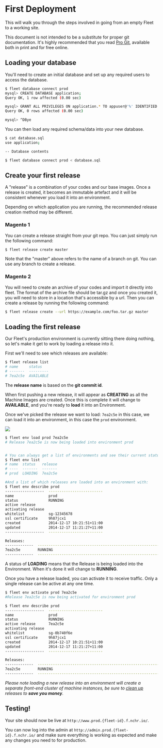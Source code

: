 # First Deployment

This will walk you through the steps involved in going from an empty Fleet to a working site.

This document is not intended to be a substitute for proper git documentation. It's highly recommended that you read [Pro Git](http://git-scm.com/book), available both in print and for free online.

## Loading your database

You'll need to create an initial database and set up any required users to access the database.

```bash
$ fleet database connect prod
mysql> CREATE DATABASE application;
Query OK, 1 row affected (0.00 sec)

mysql> GRANT ALL PRIVILEGES ON application.* TO appuser@'%' IDENTIFIED BY '{password}';
Query OK, 0 rows affected (0.00 sec)

mysql> ^DBye
```

You can then load any required schema/data into your new database.

```bash
$ cat database.sql
use application;

-- Database contents

$ fleet database connect prod < database.sql

```

## Create your first release

A "release" is a combination of your codes and our base images. Once a release is created, it becomes an immutable artefact and it will be consistent whenever you load it into an environment.

Depending on which application you are running, the recommended release creation method may be different.

### Magento 1

You can create a release straight from your git repo. You can just simply run the following command:
```bash
$ fleet release create master
```

Note that the "master" above refers to the name of a branch on git. You can use any branch to create a release.

### Magento 2

You will need to create an archive of your codes and import it directly into fleet. The format of the archive file should be tar.gz and once you created it, you will need to store in a location that's accessible by a url. Then you can create a release by running the following command:

```bash
$ fleet release create --url https://example.com/foo.tar.gz master
```
## Loading the first release

Our Fleet's production environment is currently sitting there doing nothing, so
let's make it get to work by loading a release into it.

First we'll need to see which releases are available:

```bash
$ fleet release list
# name     status
# -------  ---------
# 7ea2c5e  AVAILABLE
```

The **release name** is based on the **git commit id**.

When first pushing a new release, it will appear as **CREATING** as all the Machine Images are created. Once this is complete it will change to **AVAILABLE**, and you're ready to **load** it into an Environment.

Once we've picked the release we want to load: `7ea2c5e` in this case, we can
load it into an environment, in this case the `prod` environment.

![](/getting-started/fleet-load-release.png)

```bash
$ fleet env load prod 7ea2c5e
# Release 7ea2c5e is now being loaded into environment prod


# You can always get a list of environments and see their current status with:
$ fleet env list
# name  status   release
# ----  -------  -------
# prod  LOADING  7ea2c5e

#And a list of which releases are loaded into an environment with:
$ fleet env describe prod
------------------  -------------------------
name                prod
status              RUNNING
active release
activating release
whitelist           sg-12345678
ssl certificate     9h87jcx1
created             2014-12-17 10:21:51+11:00
updated             2014-12-17 11:21:27+11:00
------------------  -------------------------

Releases:
-------------  -----------------------------------------------------------------------
7ea2c5e        RUNNING
-------------  -----------------------------------------------------------------------

```

A status of **LOADING** means that the Release is being loaded into the Environment. When it's done it will change to **RUNNING**.

Once you have a release loaded, you can activate it to receive traffic. Only a single release can be active at any one time.
```bash
$ fleet env activate prod 7ea2c5e
#Release 7ea2c5e is now being activated for environment prod

$ fleet env describe prod
------------------  -------------------------
name                prod
status              RUNNING
active release      7ea2c5e
activating release
whitelist           sg-0b740f6e
ssl certificate     9h87jcx1
created             2014-12-17 10:21:51+11:00
updated             2014-12-17 11:21:27+11:00
------------------  -------------------------

Releases:
-------------  -----------------------------------------------------------------------
7ea2c5e        RUNNING
-------------  -----------------------------------------------------------------------

```
_Please note loading a new release into an environment will create a separate front-end cluster of machine instances, be sure to
[clean up](/getting-started/cleaning-up-releases/) releases to **save you money**._

## Testing!

Your site should now be live at ``http://www.prod.{fleet-id}.f.nchr.io/``.

You can now log into the admin at ``http://admin.prod.{fleet-id}.f.nchr.io/``
and make sure everything is working as expected and make any changes you need to
for production.
